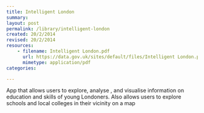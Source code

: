```yaml
---
title: Intelligent London
summary: 
layout: post
permalink: /library/intelligent-london
created: 20/2/2014
revised: 20/2/2014
resources:
    - filename: Intelligent London.pdf
      url: https://data.gov.uk/sites/default/files/Intelligent London.pdf
      mimetype: application/pdf
categories:

---
```


<p>App that allows users to explore, analyse , and visualise information on education and skills of young Londoners. Also allows users to explore schools and local colleges in their vicinity on a map</p>
